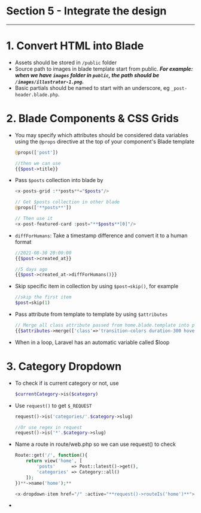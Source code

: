 # Section 5 - Integrate the design

---

# 1. Convert HTML into Blade

- Assets should be stored in `/public` folder
- Source path to images in blade template start from public. ***For example: when we have `images` folder in `public`, the path should be `/images/illustrator-1.png`.***
- Basic partials should be named to start with an underscore, eg `_post-header.blade.php`.

# 2. Blade Components & CSS Grids

- You may specify which attributes should be considered data variables using the `@props` directive at the top of your component's Blade template

    ```php
    @props(['post'])

    //then we can use
    {{$post->title}}
    ```

- Pass `$posts` collection into blade by

    ```php
    <x-posts-grid :**posts**="$posts"/>

    // Get $posts collection in other blade
    @props(['**posts**'])

    // Then use it
    <x-post-featured-card :post="**$posts**[0]"/>
    ```

- `diffForHumans`: Take a timestamp difference and convert it to a human format

    ```php
    //2021-08-30 20:00:00
    {{$post->created_at}}

    //5 days ago
    {{$post->created_at->diffForHumans()}}
    ```

- Skip specific item in collection by using `$post→skip()`, for example

    ```php
    //skip the first item
    $post→skip(1)
    ```

- Pass attribute from template to template by using `$attributes`

    ```php
    // Merge all class attribute passed from home.blade.template into post.blade.template
    {{$attributes->merge(['class'=>'transition-colors duration-300 hover:bg-gray-100 border border-black border-opacity-0 hover:border-opacity-5 rounded-xl'])}}
    ```

- When in a loop, Laravel has an automatic variable called $loop

# 3. Category Dropdown

- To check if is current category or not, use

    ```php
    $currentCategory->is($category)
    ```

- Use `request()` to get `$_REQUEST`

    ```php
    request()->is('categories/'.$category->slug)

    //Or use regex in request
    request()->is('*'.$category->slug)
    ```

- Name a route in route/web.php so we can use request() to check

    ```php
    Route::get('/', function(){
        return view('home', [
            'posts'      => Post::latest()->get(),
            'categories' => Category::all()
        ]);
    })**->name('home');**

    <x-dropdown-item href="/" :active="**request()->routeIs('home')**">All</x-dropdown-item>
    ```

-